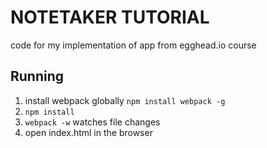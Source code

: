 NOTETAKER TUTORIAL
==================
code for my implementation of app from egghead.io course

## Running
1. install webpack globally `npm install webpack -g`
2. `npm install`
3. `webpack -w` watches file changes
4. open index.html in the browser